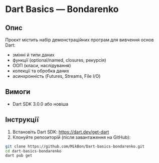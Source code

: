 # Dart Basics — Bondarenko


## Опис
Проєкт містить набір демонстраційних програм для вивчення основ Dart:
- змінні й типи даних
- функції (optional/named, closures, рекурсія)
- ООП (класи, наслідування)
- колекції та обробка даних
- асинхронність (Futures, Streams, File I/O)


## Вимоги
- Dart SDK 3.0.0 або новіша


## Інструкції
1. Встановіть Dart SDK: https://dart.dev/get-dart
2. Клонуйте репозиторій (після завантаження на GitHub):
```bash
git clone https://github.com/MikBon/Dart-basics-bondarenko.git
cd dart-basics-bondarenko
dart pub get